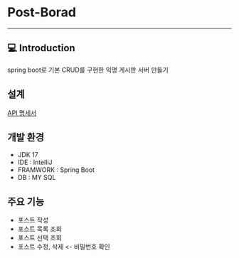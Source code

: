# Post-Borad
***

## :computer: Introduction
spring boot로 기본 CRUD를 구현한 익명 게시판 서버 만들기

## 설계
[API 명세서](http://documenter.getpostman.com/view/30860889/2s9YXfbNqs)

## 개발 환경
- JDK 17
- IDE : IntelliJ
- FRAMWORK : Spring Boot
- DB : MY SQL

## 주요 기능
- 포스트 작성
- 포스트 목록 조회
- 포스트 선택 조회
- 포스트 수정, 삭제 <- 비밀번호 확인